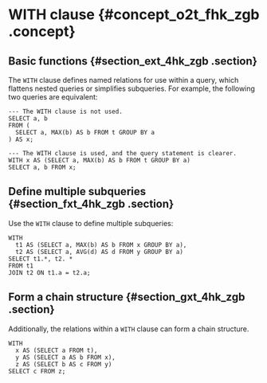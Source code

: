 # WITH clause {#concept_o2t_fhk_zgb .concept}

## Basic functions {#section_ext_4hk_zgb .section}

The `WITH` clause defines named relations for use within a query, which flattens nested queries or simplifies subqueries. For example, the following two queries are equivalent:

```
--- The WITH clause is not used.
SELECT a, b
FROM (
  SELECT a, MAX(b) AS b FROM t GROUP BY a
) AS x;

--- The WITH clause is used, and the query statement is clearer.
WITH x AS (SELECT a, MAX(b) AS b FROM t GROUP BY a)
SELECT a, b FROM x;

```

## Define multiple subqueries {#section_fxt_4hk_zgb .section}

Use the `WITH` clause to define multiple subqueries:

```
WITH
  t1 AS (SELECT a, MAX(b) AS b FROM x GROUP BY a),
  t2 AS (SELECT a, AVG(d) AS d FROM y GROUP BY a)
SELECT t1.*, t2. *
FROM t1
JOIN t2 ON t1.a = t2.a;

```

## Form a chain structure {#section_gxt_4hk_zgb .section}

Additionally, the relations within a `WITH` clause can form a chain structure.

```
WITH
  x AS (SELECT a FROM t),
  y AS (SELECT a AS b FROM x),
  z AS (SELECT b AS c FROM y)
SELECT c FROM z;
```

